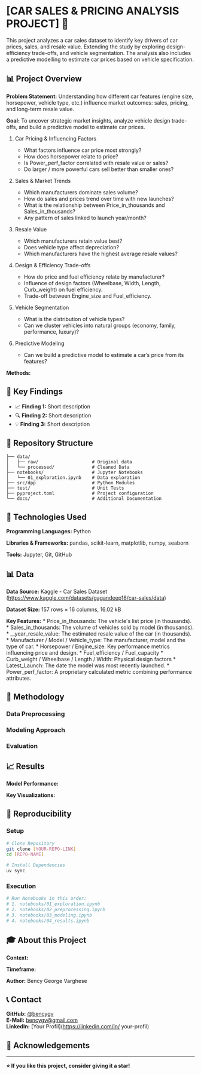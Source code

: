 # [CAR SALES & PRICING ANALYSIS PROJECT] 🚀

This project analyzes a car sales dataset to identify key drivers of car prices, sales, and resale value. Extending the study by exploring design-efficiency trade-offs, and vehicle segmentation. The analysis also includes a predictive modelling to estimate car prices based on vehicle specification.

## 📊 Project Overview

**Problem Statement:** 
Understanding how different car features (engine size, horsepower, vehicle type, etc.) influence market outcomes: sales, pricing, and long-term resale value.

**Goal:** 
To uncover strategic market insights, analyze vehicle design trade-offs, and build a predictive model to estimate car prices. 

1. Car Pricing & Influencing Factors
    * What factors influence car price most strongly?
    * How does horsepower relate to price?
    * Is Power_perf_factor correlated with resale value or sales?
    * Do larger / more powerful cars sell better than smaller ones?

2. Sales & Market Trends
    * Which manufacturers dominate sales volume?
    * How do sales and prices trend over time with new launches?
    * What is the relationship between Price_in_thousands and Sales_in_thousands?
    * Any pattern of sales linked to launch year/month?

3. Resale Value
    * Which manufacturers retain value best?
    * Does vehicle type affect depreciation?
    * Which manufacturers have the highest average resale values?

4. Design & Efficiency Trade-offs
    * How do price and fuel efficiency relate by manufacturer?
    * Influence of design factors (Wheelbase, Width, Length, Curb_weight) on fuel efficiency.
    * Trade-off between Engine_size and Fuel_efficiency.

5. Vehicle Segmentation
    * What is the distribution of vehicle types?
    * Can we cluster vehicles into natural groups (economy, family, performance, luxury)?

6. Predictive Modeling
    * Can we build a predictive model to estimate a car’s price from its features?

**Methods:** 
<!-- Exploratory Data Analysis (EDA), correlation analysis, and regression modeling. -->

## 🎯 Key Findings

<!-- Your main insights in 3–5 bullet points -->
- 📈 **Finding 1:** Short description
- 🔍 **Finding 2:** Short description  
- 💡 **Finding 3:** Short description

## 📁 Repository Structure

```
├── data/
│   ├── raw/                    # Original data
│   └── processed/              # Cleaned Data
├── notebooks/                  # Jupyter Notebooks
│   └── 01_exploration.ipynb    # Data exploration
├── src/dpp                     # Python Modules
├── test/                       # Unit Tests
├── pyproject.toml              # Project configuration
└── docs/                       # Additional Documentation
```

## 🔧 Technologies Used

**Programming Languages:**
Python

**Libraries & Frameworks:**
pandas, scikit-learn, matplotlib, numpy, seaborn

**Tools:**
Jupyter, Git, GitHub

## 📊 Data

**Data Source:** 
Kaggle - Car Sales Dataset (https://www.kaggle.com/datasets/gagandeep16/car-sales/data)

**Dataset Size:** 
157 rows × 16 columns, 16.02 kB

**Key Features:** 
    * Price_in_thousands: The vehicle's list price (in thousands).
    * Sales_in_thousands: The volume of vehicles sold by model (in thousands).
    * __year_resale_value: The estimated resale value of the car (in thousands).
    * Manufacturer / Model / Vehicle_type: The manufacturer, model and the type of car.
    * Horsepower / Engine_size: Key performance metrics influencing price and design.
    * Fuel_efficiency / Fuel_capacity
    * Curb_weight / Wheelbase / Length / Width: Physical design factors
    * Latest_Launch: The date the model was most recently launched.
    * Power_perf_factor: A proprietary calculated metric combining performance attributes.

## 🤖 Methodology

### Data Preprocessing
<!-- 1. Check for duplicate values and found that there was no duplicate values.
     2. Replaced NaN values of various columns using MEDIAN or LINEAR REGRESSION -->

### Modeling Approach  
<!-- Which models did you test? -->

### Evaluation
<!-- How did you evaluate the results? -->

## 📈 Results

**Model Performance:**
<!-- Your best metrics (Accuracy, RMSE, etc.) -->

**Key Visualizations:**
<!-- Reference key plots in your notebooks -->

## 🚀 Reproducibility

### Setup
```bash
# Clone Repository
git clone [YOUR-REPO-LINK]
cd [REPO-NAME]

# Install Dependencies
uv sync
```

### Execution
```bash
# Run Notebooks in this order:
# 1. notebooks/01_exploration.ipynb
# 2. notebooks/02_preprocessing.ipynb  
# 3. notebooks/03_modeling.ipynb
# 4. notebooks/04_results.ipynb
```

## 🎓 About this Project

**Context:** 
<!-- As part of Data Analysis Portfolio Project with StackFuel. -->

**Timeframe:** 
<!-- When did you complete the project? -->

**Author:** 
Bency George Varghese

## 📞 Contact

**GitHub:** [@bencygv](https://github.com/bencygv)  
**E-Mail:** bencygv@gmail.com  
**LinkedIn:** [Your Profil](https://linkedin.com/in/
your-profil)

## 🙏 Acknowledgements

<!-- Mention people or resources that helped you -->

---

**⭐ If you like this project, consider giving it a star!**
